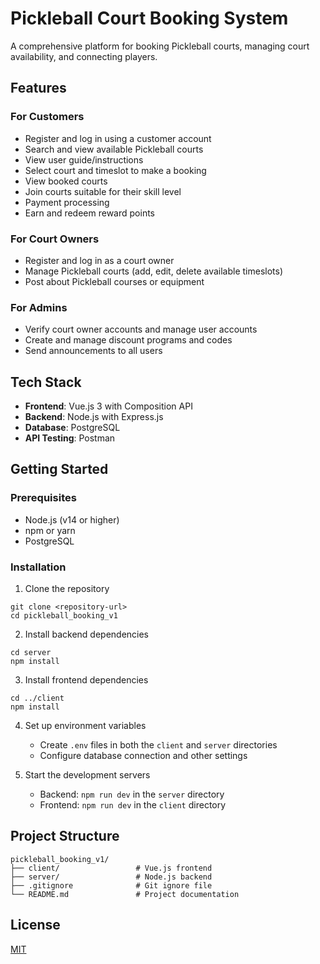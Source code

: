 # Pickleball Court Booking System

A comprehensive platform for booking Pickleball courts, managing court availability, and connecting players.

## Features

### For Customers
- Register and log in using a customer account
- Search and view available Pickleball courts
- View user guide/instructions
- Select court and timeslot to make a booking
- View booked courts
- Join courts suitable for their skill level
- Payment processing
- Earn and redeem reward points

### For Court Owners
- Register and log in as a court owner
- Manage Pickleball courts (add, edit, delete available timeslots)
- Post about Pickleball courses or equipment

### For Admins
- Verify court owner accounts and manage user accounts
- Create and manage discount programs and codes
- Send announcements to all users

## Tech Stack

- **Frontend**: Vue.js 3 with Composition API
- **Backend**: Node.js with Express.js
- **Database**: PostgreSQL
- **API Testing**: Postman

## Getting Started

### Prerequisites
- Node.js (v14 or higher)
- npm or yarn
- PostgreSQL

### Installation

1. Clone the repository
```
git clone <repository-url>
cd pickleball_booking_v1
```

2. Install backend dependencies
```
cd server
npm install
```

3. Install frontend dependencies
```
cd ../client
npm install
```

4. Set up environment variables
   - Create `.env` files in both the `client` and `server` directories
   - Configure database connection and other settings

5. Start the development servers
   - Backend: `npm run dev` in the `server` directory
   - Frontend: `npm run dev` in the `client` directory

## Project Structure

```
pickleball_booking_v1/
├── client/                 # Vue.js frontend
├── server/                 # Node.js backend
├── .gitignore              # Git ignore file
└── README.md               # Project documentation
```

## License

[MIT](LICENSE)
